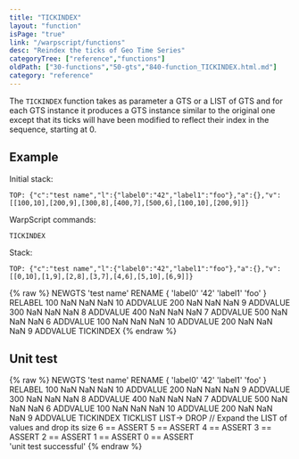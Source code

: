 ```yaml
---
title: "TICKINDEX"
layout: "function"
isPage: "true"
link: "/warpscript/functions"
desc: "Reindex the ticks of Geo Time Series"
categoryTree: ["reference","functions"]
oldPath: ["30-functions","50-gts","840-function_TICKINDEX.html.md"]
category: "reference"
---
```

 

The `TICKINDEX` function takes as parameter a GTS or a LIST of GTS and for each GTS instance it produces a 
GTS instance similar to the original one except that its ticks will have been modified to reflect their index
in the sequence, starting at 0.

## Example ##

Initial stack:

    TOP: {"c":"test name","l":{"label0":"42","label1":"foo"},"a":{},"v":[[100,10],[200,9],[300,8],[400,7],[500,6],[100,10],[200,9]]}


WarpScript commands:

    TICKINDEX

Stack: 

    TOP: {"c":"test name","l":{"label0":"42","label1":"foo"},"a":{},"v":[[0,10],[1,9],[2,8],[3,7],[4,6],[5,10],[6,9]]}


{% raw %}
<warp10-warpscript-widget backend="{{backend}}"  exec-endpoint="{{execEndpoint}}">NEWGTS 
'test name'
RENAME
{ 'label0' '42' 'label1' 'foo' }
RELABEL
100  NaN NaN NaN 10 ADDVALUE
200  NaN NaN NaN  9 ADDVALUE
300  NaN NaN NaN  8 ADDVALUE
400  NaN NaN NaN  7 ADDVALUE
500  NaN NaN NaN  6 ADDVALUE
100  NaN NaN NaN 10 ADDVALUE
200  NaN NaN NaN  9 ADDVALUE
TICKINDEX
</warp10-warpscript-widget>
{% endraw %}    


## Unit test ##

{% raw %}
<warp10-warpscript-widget backend="{{backend}}"  exec-endpoint="{{execEndpoint}}">NEWGTS 
'test name'
RENAME
{ 'label0' '42' 'label1' 'foo' }
RELABEL
100  NaN NaN NaN 10 ADDVALUE
200  NaN NaN NaN  9 ADDVALUE
300  NaN NaN NaN  8 ADDVALUE
400  NaN NaN NaN  7 ADDVALUE
500  NaN NaN NaN  6 ADDVALUE
100  NaN NaN NaN 10 ADDVALUE
200  NaN NaN NaN  9 ADDVALUE
TICKINDEX
TICKLIST LIST-> DROP  // Expand the LIST of values and drop its size
6 == ASSERT   5 == ASSERT   4 == ASSERT
3 == ASSERT   2 == ASSERT   1 == ASSERT
0 == ASSERT  
'unit test successful'
</warp10-warpscript-widget>
{% endraw %}        

